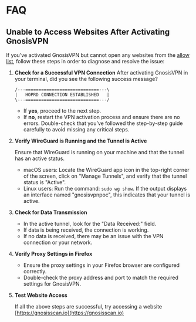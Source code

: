 # FAQ

## Unable to Access Websites After Activating GnosisVPN

If you’ve activated GnosisVPN but cannot open any websites from the [allow list](https://gnosisvpn.com/servers), follow these steps in order to diagnose and resolve the issue:

1. **Check for a Successful VPN Connection**
   After activating GnosisVPN in your terminal, did you see the following success message?

   ```
   /---============================---\
   |   HOPRD CONNECTION ESTABLISHED   |
   \---============================---/
   ```

   - If **yes**, proceed to the next step.
   - If **no**, restart the VPN activation process and ensure there are no errors.
     Double-check that you’ve followed the step-by-step guide carefully to avoid missing any critical steps.

2. **Verify WireGuard is Running and the Tunnel is Active**

   Ensure that WireGuard is running on your machine and that the tunnel has an active status.

   - macOS users: Locate the WireGuard app icon in the top-right corner of the screen, click on "Manage Tunnels", and verify that the tunnel status is "Active".
   - Linux users: Run the command: `sudo wg show`. If the output displays an interface named "gnosisvpnpoc", this indicates that your tunnel is active.

3. **Check for Data Transmission**

   - In the active tunnel, look for the "Data Received:" field.
   - If data is being received, the connection is working.
   - If no data is received, there may be an issue with the VPN connection or your network.

4. **Verify Proxy Settings in Firefox**

   - Ensure the proxy settings in your Firefox browser are configured correctly.
   - Double-check the proxy address and port to match the required settings for GnosisVPN.

5. **Test Website Access**

   If all the above steps are successful, try accessing a website [https://gnosisscan.io](https://gnosisscan.io)
